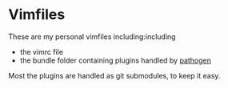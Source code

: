 Vimfiles
=======

These are my personal vimfiles including:including

* the vimrc file
* the bundle folder containing plugins handled by [pathogen](https://github.com/tpope/vim-pathogen "vim-pathogen")

Most the plugins are handled as git submodules, to keep it easy.

